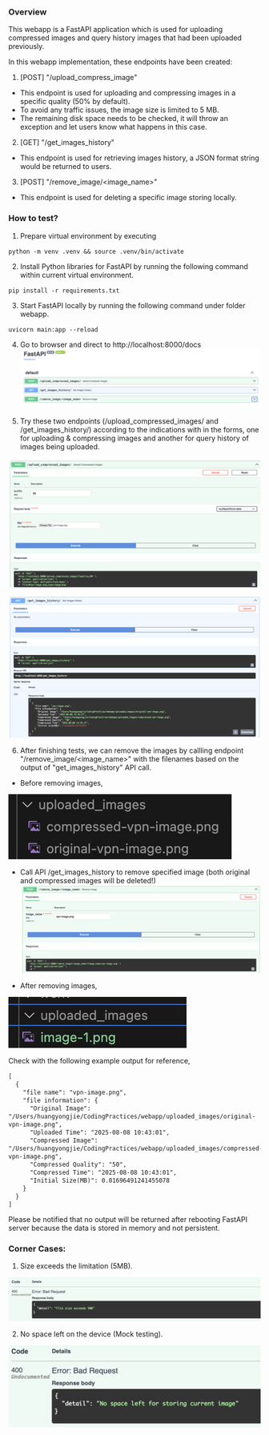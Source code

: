 ### Overview

This webapp is a FastAPI application which is used for uploading compressed images and query history images that had been uploaded previously.

In this webapp implementation, these endpoints have been created:
1. [POST] "/upload_compress_image"
- This endpoint is used for uploading and compressing images in a specific quality (50% by default).
- To avoid any traffic issues, the image size is limited to 5 MB.
- The remaining disk space needs to be checked, it will throw an exception and let users know what happens in this case.


2. [GET] "/get_images_history"
- This endpoint is used for retrieving images history, a JSON format string would be returned to users.


3. [POST] "/remove_image/<image_name>"
- This endpoint is used for deleting a specific image storing locally.



### How to test?
1. Prepare virtual environment by executing 
```
python -m venv .venv && source .venv/bin/activate
```

2. Install Python libraries for FastAPI by running the following command within current virtual environment.
```
pip install -r requirements.txt
```

3. Start FastAPI locally by running the following command under folder webapp.
```
uvicorn main:app --reload
```

4. Go to browser and direct to http://localhost:8000/docs
![alt text](image.png)

5. Try these two endpoints (/upload_compressed_images/ and /get_images_history/) according to the indications with in the forms, one for uploading & compressing images and another for query history of images being uploaded.

![alt text](image-3.png)

![alt text](image-4.png)

6. After finishing tests, we can remove the images by callling endpoint "/remove_image/<image_name>" with the filenames based on the output of "get_images_history" API call.

- Before removing images,

![alt text](image-5.png)

- Call API /get_images_history to remove specified image (both original and compressed images will be deleted!)
![alt text](image-6.png)

- After removing images,

![alt text](image-7.png)

Check with the following example output for reference,


```
[
  {
    "file name": "vpn-image.png",
    "file information": {
      "Original Image": "/Users/huangyongjie/CodingPractices/webapp/uploaded_images/original-vpn-image.png",
      "Uploaded Time": "2025-08-08 10:43:01",
      "Compressed Image": "/Users/huangyongjie/CodingPractices/webapp/uploaded_images/compressed-vpn-image.png",
      "Compressed Quality": "50",
      "Compressed Time": "2025-08-08 10:43:01",
      "Initial Size(MB)": 0.01696491241455078
    }
  }
]
```
Please be notified that no output will be returned after rebooting FastAPI server because the data is stored in memory and not persistent.


### Corner Cases:
1. Size exceeds the limitation (5MB).

![alt text](image-1.png)

2. No space left on the device (Mock testing).

![alt text](image-2.png)
